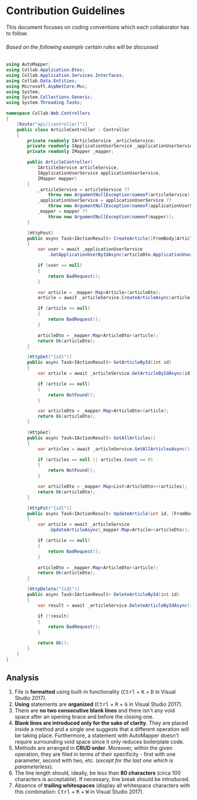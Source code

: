 # Contribution Guidelines

This document focuses on coding conventions which each collaborator has to follow.

###### Based on the following example certain rules will be discussed

```c#
using AutoMapper;
using Collab.Application.Dtos;
using Collab.Application.Services.Interfaces;
using Collab.Data.Entities;
using Microsoft.AspNetCore.Mvc;
using System;
using System.Collections.Generic;
using System.Threading.Tasks;

namespace Collab.Web.Controllers
{
    [Route("api/[controller]")]
    public class ArticleController : Controller
    {
        private readonly IArticleService _articleService;
        private readonly IApplicationUserService _applicationUserService;
        private readonly IMapper _mapper;

        public ArticleController(
            IArticleService articleService,
            IApplicationUserService applicationUserService,
            IMapper mapper)
        {
            _articleService = articleService ??
                throw new ArgumentNullException(nameof(articleService));
            _applicationUserService = applicationUserService ??
                throw new ArgumentNullException(nameof(applicationUserService));
            _mapper = mapper ??
                throw new ArgumentNullException(nameof(mapper));
        }

        [HttpPost]
        public async Task<IActionResult> CreateArticle([FromBody]ArticleDto articleDto)
        {
            var user = await _applicationUserService
                .GetApplicationUserByIdAsync(articleDto.ApplicationUserID);

            if (user == null)
            {
                return BadRequest();
            }

            var article = _mapper.Map<Article>(articleDto);
            article = await _articleService.CreateArticleAsync(article);

            if (article == null)
            {
                return BadRequest();
            }

            articleDto = _mapper.Map<ArticleDto>(article);
            return Ok(articleDto);
        }

        [HttpGet("{id}")]
        public async Task<IActionResult> GetArticleById(int id)
        {
            var article = await _articleService.GetArticleByIdAsync(id);

            if (article == null)
            {
                return NotFound();
            }

            var articleDto = _mapper.Map<ArticleDto>(article);
            return Ok(articleDto);
        }

        [HttpGet]
        public async Task<IActionResult> GetAllArticles()
        {
            var articles = await _articleService.GetAllArticlesAsync();

            if (articles == null || articles.Count == 0)
            {
                return NotFound();
            }

            var articleDto = _mapper.Map<List<ArticleDto>>(articles);
            return Ok(articleDto);
        }

        [HttpPut("{id}")]
        public async Task<IActionResult> UpdateArticle(int id, [FromBody]ArticleDto articleDto)
        {
            var article = await _articleService
                .UpdateArticleAsync(_mapper.Map<Article>(articleDto));

            if (article == null)
            {
                return BadRequest();
            }

            articleDto = _mapper.Map<ArticleDto>(article);
            return Ok(articleDto);
        }

        [HttpDelete("{id}")]
        public async Task<IActionResult> DeleteArticleById(int id)
        {
            var result = await _articleService.DeleteArticleByIdAsync(id);

            if (!result)
            {
                return BadRequest();
            }

            return Ok();
        }
    }
}
```

## Analysis

1. File is **formatted** using built-in functionality (<kbd>Ctrl</kbd> + <kbd>K</kbd> + <kbd>D</kbd> in Visual Studio 2017).
2. **Using** statements are **organized** (<kbd>Ctrl</kbd> + <kbd>R</kbd> + <kbd>G</kbd> in Visual Studio 2017).
3. There are **no two consecutive blank lines** and there isn't any void space after an opening brace and before the closing one.
4. **Blank lines are introduced only for the sake of clarity**. They are placed inside a method and a single one suggests that a different operation will be taking place. Furthermore, a statement with AutoMapper doesn't require surrounding void space since it only reduces boilerplate code.
5. Methods are arranged in **CRUD order**. Moreover, within the given operation, they are filed in terms of their specificity - first with one parameter, second with two, etc. (*except for the last one which is parameterless*).
6. The line length should, ideally, be less than **80 characters** (circa 100 characters is acceptable). If necessary, line break should be introduced.
7. Absence of **trailing whitespaces** (display all whitespace characters with this combination: <kbd>Ctrl</kbd> + <kbd>R</kbd> + <kbd>W</kbd> in Visual Studio 2017).
